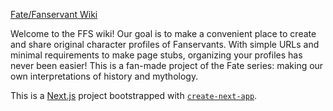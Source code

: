 [Fate/Fanservant Wiki](https://ffs-wiki.vercel.app)

Welcome to the FFS wiki!
Our goal is to make a convenient place to create and share original character profiles of Fanservants.
With simple URLs and minimal requirements to make page stubs, organizing your profiles has never been easier!
This is a fan-made project of the Fate series: making our own interpretations of history and mythology.

This is a [Next.js](https://nextjs.org/) project bootstrapped with [`create-next-app`](https://github.com/vercel/next.js/tree/canary/packages/create-next-app).